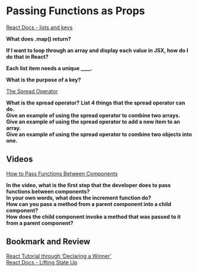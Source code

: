 # Passing Functions as Props

[React Docs - lists and keys](https://reactjs.org/docs/lists-and-keys.html)

**What does .map() return?**  

**If I want to loop through an array and display each value in JSX, how do I do that in React?**  

**Each list item needs a unique ____.**  

**What is the purpose of a key?**  


[The Spread Operator](https://medium.com/coding-at-dawn/how-to-use-the-spread-operator-in-javascript-b9e4a8b06fab)

**What is the spread operator?**
**List 4 things that the spread operator can do.**  
**Give an example of using the spread operator to combine two arrays.**  
**Give an example of using the spread operator to add a new item to an array.**  
**Give an example of using the spread operator to combine two objects into one.**  

## Videos

[How to Pass Functions Between Components](https://www.youtube.com/watch?v=c05OL7XbwXU)

**In the video, what is the first step that the developer does to pass functions between components?**  
**In your own words, what does the increment function do?**  
**How can you pass a method from a parent component into a child component?**  
**How does the child component invoke a method that was passed to it from a parent component?**  

## Bookmark and Review

[React Tutorial through ‘Declaring a Winner’](https://reactjs.org/tutorial/tutorial.html)  
[React Docs - Lifting State Up](https://reactjs.org/docs/lifting-state-up.html)  
